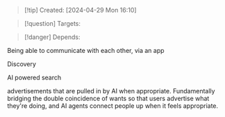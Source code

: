 
>[!tip] Created: [2024-04-29 Mon 16:10]

>[!question] Targets: 

>[!danger] Depends: 

Being able to communicate with each other, via an app

Discovery

AI powered search

advertisements that are pulled in by AI when appropriate.  Fundamentally bridging the double coincidence of wants so that users advertise what they're doing, and AI agents connect people up when it feels appropriate.